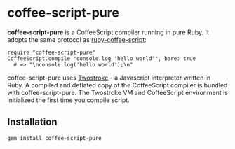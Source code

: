 # coffee-script-pure

**coffee-script-pure** is a CoffeeScript compiler running in pure Ruby. It adopts the same protocol as [ruby-coffee-script](https://github.com/josh/ruby-coffee-script):

    require "coffee-script-pure"
    CoffeeScript.compile "console.log 'hello world'", bare: true
      # => "\nconsole.log('hello world');\n"

coffee-script-pure uses [Twostroke](https://github.com/charliesome/twostroke) - a Javascript interpreter written in Ruby. A compiled and deflated copy of the CoffeeScript compiler is bundled with coffee-script-pure. The Twostroke VM and CoffeeScript environment is initialized the first time you compile script.

## Installation

    gem install coffee-script-pure